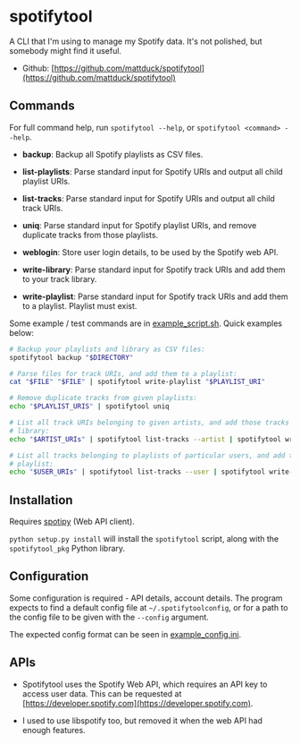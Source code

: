 # spotifytool

A CLI that I'm using to manage my Spotify data. It's not polished, but somebody
might find it useful.

- Github: [https://github.com/mattduck/spotifytool](https://github.com/mattduck/spotifytool)

## Commands

For full command help, run `spotifytool --help`, or `spotifytool <command>
--help`. 

- __backup__: Backup all Spotify playlists as CSV files.

- __list-playlists__: Parse standard input for Spotify URIs and output all child
  playlist URIs.

- __list-tracks__: Parse standard input for Spotify URIs and output all child
  track URIs.

- __uniq__: Parse standard input for Spotify playlist URIs, and remove duplicate
  tracks from those playlists.

- __weblogin__: Store user login details, to be used by the Spotify web API.

- __write-library__: Parse standard input for Spotify track URIs and add them to
  your track library.

- __write-playlist__: Parse standard input for Spotify track URIs and add them
  to a playlist. Playlist must exist.

Some example / test commands are in [example_script.sh](https://github.com/mattduck/spotifytool/blob/master/example_script.sh).
Quick examples below:

``` bash
# Backup your playlists and library as CSV files:
spotifytool backup "$DIRECTORY"

# Parse files for track URIs, and add them to a playlist:
cat "$FILE" "$FILE" | spotifytool write-playlist "$PLAYLIST_URI"

# Remove duplicate tracks from given playlists:
echo "$PLAYLIST_URIS" | spotifytool uniq

# List all track URIs belonging to given artists, and add those tracks to your
# library: 
echo "$ARTIST_URIs" | spotifytool list-tracks --artist | spotifytool write-library --batch

# List all tracks belonging to playlists of particular users, and add those to a
# playlist:
echo "$USER_URIs" | spotifytool list-tracks --user | spotifytool write-playlist "$PLAYLIST_URI"
```

## Installation

Requires [spotipy](https://github.com/plamere/spotipy) (Web API client).

`python setup.py install` will install the `spotifytool` script, along with the
`spotifytool_pkg` Python library.


## Configuration

Some configuration is required - API details, account details. The program
expects to find a default config file at `~/.spotifytoolconfig`, or for a path to
the config file to be given with the `--config` argument.

The expected config format can be seen in [example_config.ini](https://github.com/mattduck/spotifytool/blob/master/example_config.ini).


## APIs

- Spotifytool uses the Spotify Web API, which requires an API key to access user
  data. This can be requested at [https://developer.spotify.com](https://developer.spotify.com).

- I used to use libspotify too, but removed it when the web API had enough features.
